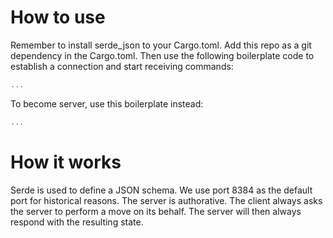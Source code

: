 # How to use
Remember to install serde_json to your Cargo.toml.
Add this repo as a git dependency in the Cargo.toml.
Then use the following boilerplate code to establish a connection and 
start receiving commands:
```rust
...
```

To become server, use this boilerplate instead:
```rust
...
```

# How it works
Serde is used to define a JSON schema. We use port 8384 as the default port for historical reasons.
The server is authorative. The client always asks the server to perform a move on its behalf. The server will then
always respond with the resulting state.
